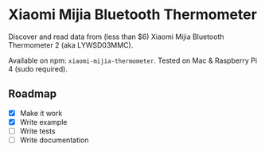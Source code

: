 # Xiaomi Mijia Bluetooth Thermometer

Discover and read data from (less than $6) Xiaomi Mijia Bluetooth Thermometer 2 (aka LYWSD03MMC).

Available on npm:  ``xiaomi-mijia-thermometer``.
Tested on Mac & Raspberry Pi 4 (sudo required).

## Roadmap
- [x] Make it work
- [x] Write example
- [ ] Write tests
- [ ] Write documentation